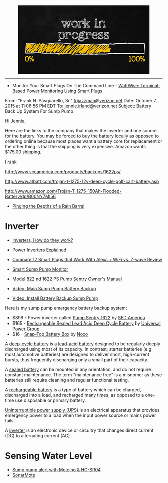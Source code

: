 <!--
Maintainer:   jeffskinnerbox@yahoo.com / www.jeffskinnerbox.me
Version:      0.0.0
-->

<div align="center">
<img src="https://raw.githubusercontent.com/jeffskinnerbox/blog/main/content/images/banners-bkgrds/work-in-progress.jpg" title="These materials require additional work and are not ready for general use." align="center" width=420px height=219px>
</div>

-----

* Monitor Your Smart Plugs On The Command Line - [WattWise: Terminal-Based Power Monitoring Using Smart Plugs](https://www.naveen.ing/cli-for-smartplugs/)

From: "Frank N. Pasquarello, Sr." <fpjazzman@verizon.net>
Date: October 7, 2015 at 11:06:56 PM EDT
To: <jennie.irland@verizon.net>
Subject: Battery Back Up System For Sump Pump

Hi Jennie,

Here are the links to the company that makes the inverter and one source for
the battery.  You may be forced to buy the battery locally as opposed to
ordering online because most places want a battery core for replacement or
the other thing is that the shipping is very expensive.  Amazon wants
$175.00 shipping.

Frank

<http://www.secamerica.com/products/backups/1622ps/>

<http://www.atbatt.com/trojan-t-1275-12v-deep-cycle-golf-cart-battery.asp>

<http://www.amazon.com/Trojan-T-1275-150Ah-Flooded-Battery/dp/B00NY7MI56>

* [Pinging the Depths of a Rain Barrel](https://hackaday.com/2018/03/01/pinging-the-depths-of-a-rain-barrel/)

# Inverter

* [Inverters, How do they work?](https://www.youtube.com/watch?v=qVeERT4nyz8&feature=emb_rel_end)
* [Power Inverters Explained](https://www.youtube.com/watch?v=iIqhAX0I7lI)

* [Compare 12 Smart Plugs that Work With Alexa + WiFi vs. Z-wave Review](https://www.youtube.com/watch?v=9m5oAbnU19c)

* [Smart Sump Pump Monitor](https://www.hackster.io/mjwilson_16/smart-sump-pump-monitor-67bc6c?utm_source=Hackster.io+newsletter&utm_campaign=f2166f6fa8-2015_4_17_Top_projects4_16_2015&utm_medium=email&utm_term=0_6ff81e3e5b-f2166f6fa8-140225889&mc_cid=f2166f6fa8&mc_eid=9036129d51)

* [Model 822 nd 1622 PS Pump Sentry Owner's Manual](http://www.secamerica.com/wp-content/uploads/1622PS_822PS_IM.pdf)
* [Video: Main Sump Pump Battery Backup](https://www.youtube.com/watch?v=TvSZdXpqkik)
* [Video: Install Battery Backup Sump Pump](https://www.youtube.com/watch?v=SiL2JzGqcrg)

Here is my sump pump emergency battery backup system:

* $899 - Power inverter called [Pump Sentry 1622](https://www.amazon.com/Pump-Sentry-1622-Sump-America/dp/B01CPRDMSM/) by [SED America](http://www.secamerica.com/products/battery-backups/sump-pump-battery-backup-model-1622-ps/)
* $165 - [Rechargeable Sealed Lead Acid Deep Cycle Battery](https://www.amazon.com/gp/product/B00S1RT58C/ref=oh_aui_detailpage_o00_s00?ie=UTF8&psc=1) by [Universal Power Group](http://files.upgi.com:8086/UPGFileService.svc/GetSpecSheet/45978)
* $16  - [Snap-Top Battery Box](https://www.amazon.com/NOCO-HM327BKS-Snap-Top-Automotive-Batteries/dp/B004W5SG6Y/) by [Noco](https://no.co/hm327bks)

A [deep-cycle battery][01] is a [lead-acid battery][02] designed to be
regularly deeply discharged using most of its capacity.
In contrast, starter batteries (e.g. most automotive batteries)
are designed to deliver short, high-current bursts,
thus frequently discharging only a small part of their capacity.

A [sealed battery][03] can be mounted in any orientation,
and do not require constant maintenance.
The term "maintenance free" is a misnomer as these batteries still require
cleaning and regular functional testing.

A [rechargeable battery][04] is a type of battery which can be charged,
discharged into a load, and recharged many times,
as opposed to a one-time use disposable or primary battery.

[Uninterruptible power supply (UPS)][05] is an electrical apparatus that provides
emergency power to a load when the input power source or mains power fails.

A [inverter][06] is an electronic device or circuitry
that changes direct current (DC) to alternating current (AC).

# Sensing Water Level

* [Sump pump alert with Moteino & HC-SR04](https://lowpowerlab.com/2013/04/25/sump-pump-alert-with-moteino-hc-sr04/)
* [SonarMote](https://lowpowerlab.com/guide/sonarmote/)

[01]:https://en.wikipedia.org/wiki/Deep-cycle_battery
[02]:https://en.wikipedia.org/wiki/Lead%E2%80%93acid_battery
[03]:https://en.wikipedia.org/wiki/VRLA_battery
[04]:https://en.wikipedia.org/wiki/Rechargeable_battery
[05]:https://en.wikipedia.org/wiki/Uninterruptible_power_supply
[06]:https://en.wikipedia.org/wiki/Power_inverter
[07]:
[08]:
[09]:
[10]:

